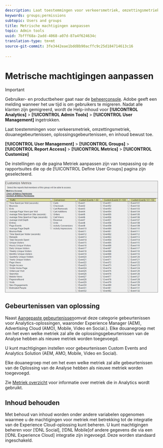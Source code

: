 ```yaml
---
description: Laat toestemmingen voor verkeersmetriek, omzettingsmetriek, douanegebeurtenissen, oplossingsgebeurtenissen, en inhoud bewust toe.
keywords: groups;permissions
subtopic: Users and groups
title: Metrische machtigingen aanpassen
topic: Admin tools
uuid: 7bfff68a-2add-4068-a07d-87a4f624634c
translation-type: tm+mt
source-git-commit: 3fe3442eae1bdd8b90acffc9c25d184714613c16

---
```



# Metrische machtigingen aanpassen

>[!IMPORTANT]
>
>Gebruiker- en productbeheer gaat naar de [beheerconsole](https://helpx.adobe.com/nl/enterprise/using/admin-console.html). Adobe geeft een melding wanneer het uw tijd is om gebruikers te migreren. Nadat alle klanten zijn gemigreerd, wordt de Help-inhoud voor **[!UICONTROL Analytics]** > **[!UICONTROL Admin Tools]** > **[!UICONTROL User Management]** ingetrokken.

Laat toestemmingen voor verkeersmetriek, omzettingsmetriek, douanegebeurtenissen, oplossingsgebeurtenissen, en inhoud bewust toe.

**[!UICONTROL User Management]** > **[!UICONTROL Groups]** > **[!UICONTROL Report Access]** > **[!UICONTROL Metrics]** > **[!UICONTROL Customize]**

De instellingen op de pagina Metriek aanpassen zijn van toepassing op de rapportsuites die op de [!UICONTROL Define User Groups] pagina zijn geselecteerd.

![](assets/customize-metrics.png)

## Gebeurtenissen van oplossing

Naast [Aangepaste gebeurtenissen](https://docs.adobe.com/content/help/en/analytics/implementation/vars/page-vars/events/event-serialization.html)omvat deze categorie gebeurtenissen voor Analytics-oplossingen, waaronder Experience Manager (AEM), Advertising Cloud (AMO), Mobile, Video en Social.). Elke douanegroep met om het even welke metriek zal alle de oplossingsgebeurtenissen van de Analyse hebben als nieuwe metriek worden toegevoegd.

U kunt machtigingen instellen voor gebeurtenissen Custom Events and Analytics Solution (AEM, AMO, Mobile, Video en Social).

Elke douanegroep met om het even welke metriek zal alle gebeurtenissen van de Oplossing van de Analyse hebben als nieuwe metriek worden toegevoegd.

Zie [Metriek overzicht](/help/components/c-variables/c-metrics/metricslist.md) voor informatie over metriek die in Analytics wordt gebruikt.

## Inhoud behouden

Met behoud van inhoud worden onder andere variabelen opgenomen waarmee u de machtigingen voor metriek met betrekking tot de integratie van de Experience Cloud-oplossing kunt beheren. U kunt machtigingen beheren voor [!DNL Social], [!DNL Mobile]of andere gegevens die via een [!DNL Experience Cloud] integratie zijn ingevoegd. Deze worden standaard ingeschakeld.
